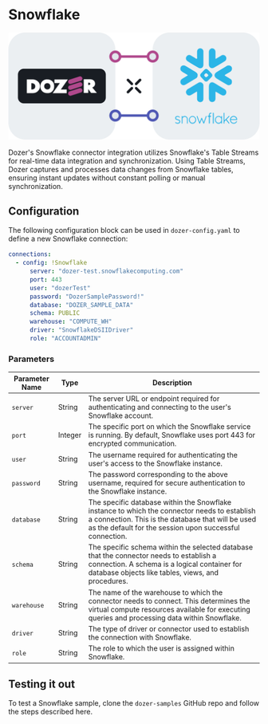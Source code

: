 # Snowflake

![](snowflake.png)

Dozer's Snowflake connector integration utilizes Snowflake's Table Streams for real-time data integration and synchronization. Using Table Streams, Dozer captures and processes data changes from Snowflake tables, ensuring instant updates without constant polling or manual synchronization.

## Configuration
The following configuration block can be used in `dozer-config.yaml` to define a new Snowflake connection:

```yaml
connections:
  - config: !Snowflake
      server: "dozer-test.snowflakecomputing.com"
      port: 443
      user: "dozerTest"
      password: "DozerSamplePassword!"
      database: "DOZER_SAMPLE_DATA"
      schema: PUBLIC
      warehouse: "COMPUTE_WH"
      driver: "SnowflakeDSIIDriver"
      role: "ACCOUNTADMIN"
```

### Parameters

| **Parameter Name** | **Type** | **Description** | 
|--------------------|----------|-----------------|
| `server` | String | The server URL or endpoint required for authenticating and connecting to the user's Snowflake account. |
| `port` | Integer | The specific port on which the Snowflake service is running. By default, Snowflake uses port 443 for encrypted communication. |
| `user` | String | The username required for authenticating the user's access to the Snowflake instance. |
| `password` | String | The password corresponding to the above username, required for secure authentication to the Snowflake instance. |
| `database` | String | The specific database within the Snowflake instance to which the connector needs to establish a connection. This is the database that will be used as the default for the session upon successful connection. |
| `schema` | String | The specific schema within the selected database that the connector needs to establish a connection. A schema is a logical container for database objects like tables, views, and procedures. |
| `warehouse` | String | The name of the warehouse to which the connector needs to connect. This determines the virtual compute resources available for executing queries and processing data within Snowflake. |
| `driver` | String | The type of driver or connector used to establish the connection with Snowflake. |
| `role` | String | The role to which the user is assigned within Snowflake. |


## Testing it out

To test a Snowflake sample, clone the `dozer-samples` GitHub repo and follow the steps described here.